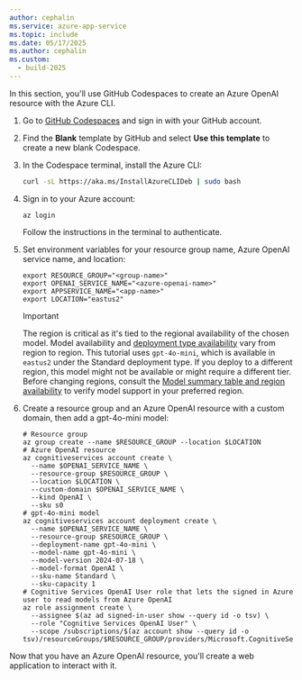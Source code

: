 ```yaml
---
author: cephalin
ms.service: azure-app-service
ms.topic: include
ms.date: 05/17/2025
ms.author: cephalin
ms.custom:
  - build-2025
---
```



In this section, you'll use GitHub Codespaces to create an Azure OpenAI resource with the Azure CLI.

1. Go to [GitHub Codespaces](https://github.com/codespaces) and sign in with your GitHub account.
2. Find the **Blank** template by GitHub and select **Use this template** to create a new blank Codespace.
3. In the Codespace terminal, install the Azure CLI:

    ```bash
    curl -sL https://aka.ms/InstallAzureCLIDeb | sudo bash
    ```
  
4. Sign in to your Azure account:

    ```azurecli
    az login
    ```
  
    Follow the instructions in the terminal to authenticate.

5. Set environment variables for your resource group name, Azure OpenAI service name, and location:

    ```azurecli
    export RESOURCE_GROUP="<group-name>"
    export OPENAI_SERVICE_NAME="<azure-openai-name>"
    export APPSERVICE_NAME="<app-name>"
    export LOCATION="eastus2"
    ```

    > [!IMPORTANT]
    > The region is critical as it's tied to the regional availability of the chosen model. Model availability and [deployment type availability](/azure/ai-services/openai/how-to/deployment-types) vary from region to region. This tutorial uses `gpt-4o-mini`, which is available in `eastus2` under the Standard deployment type. If you deploy to a different region, this model might not be available or might require a different tier. Before changing regions, consult the [Model summary table and region availability](/azure/ai-services/openai/concepts/models#model-summary-table-and-region-availability) to verify model support in your preferred region.
    > 

6. Create a resource group and an Azure OpenAI resource with a custom domain, then add a gpt-4o-mini model:

    ```azurecli
    # Resource group
    az group create --name $RESOURCE_GROUP --location $LOCATION
    # Azure OpenAI resource
    az cognitiveservices account create \
      --name $OPENAI_SERVICE_NAME \
      --resource-group $RESOURCE_GROUP \
      --location $LOCATION \
      --custom-domain $OPENAI_SERVICE_NAME \
      --kind OpenAI \
      --sku s0
    # gpt-4o-mini model
    az cognitiveservices account deployment create \
      --name $OPENAI_SERVICE_NAME \
      --resource-group $RESOURCE_GROUP \
      --deployment-name gpt-4o-mini \
      --model-name gpt-4o-mini \
      --model-version 2024-07-18 \
      --model-format OpenAI \
      --sku-name Standard \
      --sku-capacity 1
    # Cognitive Services OpenAI User role that lets the signed in Azure user to read models from Azure OpenAI
    az role assignment create \
      --assignee $(az ad signed-in-user show --query id -o tsv) \
      --role "Cognitive Services OpenAI User" \
      --scope /subscriptions/$(az account show --query id -o tsv)/resourceGroups/$RESOURCE_GROUP/providers/Microsoft.CognitiveServices/accounts/$OPENAI_SERVICE_NAME
    ```

Now that you have an Azure OpenAI resource, you'll create a web application to interact with it.
